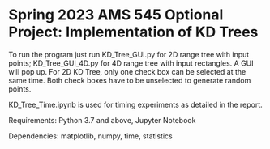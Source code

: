 # Spring 2023 AMS 545 Optional Project: Implementation of KD Trees

To run the program just run KD_Tree_GUI.py for 2D range tree with input points; KD_Tree_GUI_4D.py for 4D range tree with input rectangles. A GUI will pop up. 
For 2D KD Tree, only one check box can be selected at the same time. Both check boxes have to be unselected to generate random points.

KD_Tree_Time.ipynb is used for timing experiments as detailed in the report. 

Requirements: Python 3.7 and above, Jupyter Notebook

Dependencies: matplotlib, numpy, time, statistics

